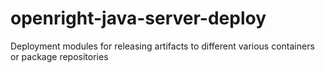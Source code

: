 # openright-java-server-deploy
Deployment modules for releasing artifacts to different various containers or package repositories


